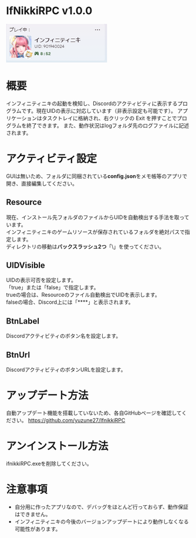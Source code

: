 # IfNikkiRPC v1.0.0

![](./img/rpc.png)

# 概要
インフィニティニキの起動を検知し、Discordのアクティビティに表示するプログラムです。現在UIDの表示に対応しています（非表示設定も可能です）。
アプリケーションはタスクトレイに格納され、右クリックの Exit を押すことでプログラムを終了できます。
また、動作状況はlogフォルダ先のログファイルに記述されます。

# アクティビティ設定
GUIは無いため、フォルダに同梱されている**config.json**をメモ帳等のアプリで開き、直接編集してください。

## Resource
現在、インストール先フォルダのファイルからUIDを自動検出する手法を取っています。<br>
インフィニティニキのゲームリソースが保存されているフォルダを絶対パスで指定します。<br>
ディレクトリの移動は**バックスラッシュ2つ**「\\」を使ってください。

## UIDVisible
UIDの表示可否を設定します。<br>
「true」または「false」で指定します。<br>
trueの場合は、Resourceのファイル自動検出でUIDを表示します。<br>
falseの場合、Discord上には「****」と表示されます。

## BtnLabel
Discordアクティビティのボタン名を設定します。

## BtnUrl
DiscordアクティビティのボタンURLを設定します。

# アップデート方法
自動アップデート機能を搭載していないため、各自GitHubページを確認してください。
https://github.com/yuzune27/IfnikkiRPC

# アンインストール方法
ifnikkiRPC.exeを削除してください。

# 注意事項

* 自分用に作ったアプリなので、デバッグをほとんど行っておらず、動作保証はできません。
* インフィニティニキの今後のバージョンアップデートにより動作しなくなる可能性があります。